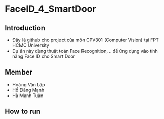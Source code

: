# FaceID_4_SmartDoor

## Introduction
- Đây là github cho project của môn CPV301 (Computer Vision) tại FPT HCMC University
- Dự án này dùng thuật toán Face Recognition, .. để ứng dụng vào tính năng Face ID cho Smart Door
## Member
- Hoàng Văn Lập
- Hồ Đăng Mạnh
- Hà Mạnh Tuân
## How to run
